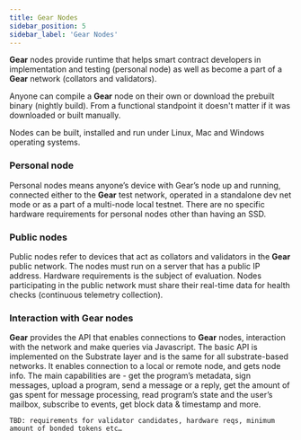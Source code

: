 ```yaml
---
title: Gear Nodes
sidebar_position: 5
sidebar_label: 'Gear Nodes'
---
```


**Gear** nodes provide runtime that helps smart contract developers in implementation and testing (personal node) as well as become a part of a **Gear** network (collators and validators).

Anyone can compile a **Gear** node on their own or download the prebuilt binary (nightly build). From a functional standpoint it doesn't matter if it was downloaded or built manually.

Nodes can be built, installed and run under Linux, Mac and Windows operating systems.

### Personal node

Personal nodes means anyone’s device with Gear’s node up and running, connected either to the **Gear** test network, operated in a standalone dev net mode or as a part of a multi-node local testnet.
There are no specific hardware requirements for personal nodes other than having an SSD.

### Public nodes

Public nodes refer to devices that act as collators and validators in the **Gear** public network. The nodes must run on a server that has a public IP address. Hardware requirements is the subject of evaluation. Nodes participating in the public network must share their real-time data for health checks (continuous telemetry collection).

### Interaction with Gear nodes

**Gear** provides the API that enables connections to **Gear** nodes, interaction with the network and make queries via Javascript. The basic API is implemented on the Substrate layer and is the same for all substrate-based networks. It enables connection to a local or remote node, and gets node info. The main capabilities are - get the program’s metadata, sign messages, upload a program, send a message or a reply, get the amount of gas spent for message processing, read program’s state and the user’s mailbox, subscribe to events, get block data & timestamp and more.

`TBD: requirements for validator candidates, hardware reqs, minimum amount of bonded tokens etc… `